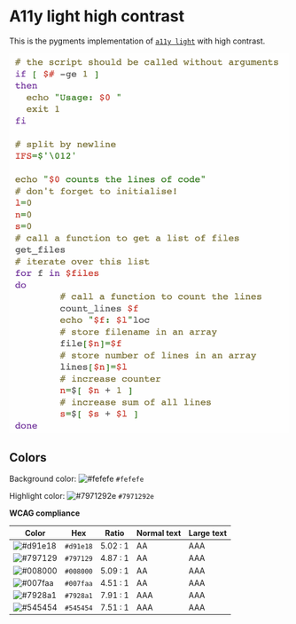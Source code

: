 # A11y light high contrast

This is the pygments implementation of [`a11y light`](https://github.com/ericwbailey/a11y-syntax-highlighting) with high contrast.

![Screenshot of the light accessibility theme in a bash script](./images/a11y-high-contrast-light.png)

## Colors

Background color: ![#fefefe](https://via.placeholder.com/20/fefefe/fefefe.png) `#fefefe`

Highlight color: ![#7971292e](https://via.placeholder.com/20/7971292e/7971292e.png) `#7971292e`

**WCAG compliance**

| Color                                                        | Hex       | Ratio    | Normal text | Large text |
| ------------------------------------------------------------ | --------- | -------- | ----------- | ---------- |
| ![#d91e18](https://via.placeholder.com/20/d91e18/d91e18.png) | `#d91e18` | 5.02 : 1 | AA          | AAA        |
| ![#797129](https://via.placeholder.com/20/797129/797129.png) | `#797129` | 4.87 : 1 | AA          | AAA        |
| ![#008000](https://via.placeholder.com/20/008000/008000.png) | `#008000` | 5.09 : 1 | AA          | AAA        |
| ![#007faa](https://via.placeholder.com/20/007faa/007faa.png) | `#007faa` | 4.51 : 1 | AA          | AAA        |
| ![#7928a1](https://via.placeholder.com/20/7928a1/7928a1.png) | `#7928a1` | 7.91 : 1 | AAA         | AAA        |
| ![#545454](https://via.placeholder.com/20/545454/545454.png) | `#545454` | 7.51 : 1 | AAA         | AAA        |
